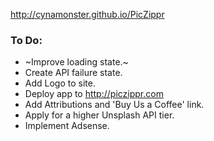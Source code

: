 http://cynamonster.github.io/PicZippr

### To Do:
- ~Improve loading state.~
- Create API failure state.
- Add Logo to site.
- Deploy app to http://piczippr.com
- Add Attributions and 'Buy Us a Coffee' link.
- Apply for a higher Unsplash API tier.
- Implement Adsense.
